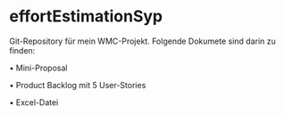 # effortEstimationSyp
Git-Repository für mein WMC-Projekt. Folgende Dokumete sind darin zu finden:

•	Mini-Proposal

•	Product Backlog mit 5 User-Stories

•	Excel-Datei
